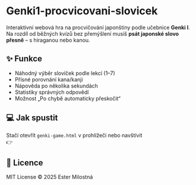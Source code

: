 # Genki1-procvicovani-slovicek

Interaktivní webová hra na procvičování japonštiny podle učebnice **Genki I**.  
Na rozdíl od běžných kvízů bez přemýšlení musíš **psát japonské slovo přesně** – s hiraganou nebo kanou.

## ✨ Funkce
- Náhodný výběr slovíček podle lekcí (1–7)
- Přísné porovnání kana/kanji
- Nápověda po několika sekundách
- Statistiky správných odpovědí
- Možnost „Po chybě automaticky přeskočit“

## 💻 Jak spustit
Stačí otevřít `genki-game.html` v prohlížeči nebo navštívit  
👉 

## 🪪 Licence
MIT License © 2025 Ester Milostná
